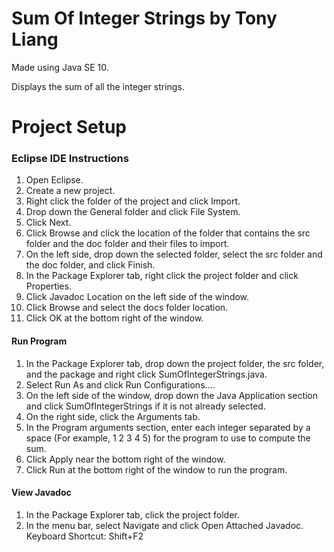 # Sum Of Integer Strings by Tony Liang

Made using Java SE 10.

Displays the sum of all the integer strings.

# Project Setup

### Eclipse IDE Instructions
1. Open Eclipse.
2. Create a new project.
3. Right click the folder of the project and click Import.
4. Drop down the General folder and click File System.
5. Click Next.
6. Click Browse and click the location of the folder that contains the src folder and the doc folder and their files to import.
7. On the left side, drop down the selected folder, select the src folder and the doc folder, and click Finish.
8. In the Package Explorer tab, right click the project folder and click Properties.
9. Click Javadoc Location on the left side of the window.
10. Click Browse and select the docs folder location.
11. Click OK at the bottom right of the window.

#### Run Program
1. In the Package Explorer tab, drop down the project folder, the src folder, and the package and right click SumOfIntegerStrings.java.
2. Select Run As and click Run Configurations....
3. On the left side of the window, drop down the Java Application section and click SumOfIntegerStrings if it is not already selected.
4. On the right side, click the Arguments tab.
5. In the Program arguments section, enter each integer separated by a space (For example, 1 2 3 4 5) for the program to use to compute the sum.
6. Click Apply near the bottom right of the window.
7. Click Run at the bottom right of the window to run the program.

#### View Javadoc
1. In the Package Explorer tab, click the project folder.
2. In the menu bar, select Navigate and click Open Attached Javadoc. Keyboard Shortcut: Shift+F2